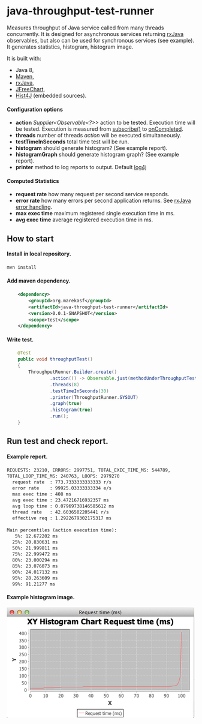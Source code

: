 java-throughput-test-runner
===========================

Measures throughput of Java service called from many threads concurrently. It is designed for asynchronous services returning [rxJava](https://rx.codeplex.com/) observables, but also can be used for synchronous services (see example).
It generates statistics, histogram, histogram image.
 
It is built with:
- Java 8, 
- [Maven](http://maven.apache.org/), 
- [rxJava](https://rx.codeplex.com/),
- [JFreeChart](http://www.jfree.org/jfreechart/),
- [Hist4J](https://github.com/flaptor/hist4j) (embedded sources).

#### Configuration options 

- **action** *Supplier\<Observable\<?\>\>* action to be tested. Execution time will be tested. Execution is measured from [subscribe()](https://github.com/ReactiveX/RxJava/wiki/Observable-Utility-Operators#doonsubscribe) to [onCompleted](https://github.com/ReactiveX/RxJava/wiki/Observable-Utility-Operators#dooncompleted).
- **threads** number of threads *action* will be executed simultaneously.
- **testTimeInSeconds** total time test will be run.
- **histogram** should generate histogram? (See example report). 
- **histogramGraph** should generate histogram graph? (See example report). 
- **printer** method to log reports to output. Default [log4j](http://logging.apache.org/log4j/2.x/)

#### Computed Statistics

- **request rate** how many request per second service responds.
- **error rate** how many errors per second application returns. See [rxJava error handling](https://github.com/ReactiveX/RxJava/wiki/Error-Handling-Operators).    
- **max exec time** maximum registered single execution time in ms. 
- **avg exec time** average registered execution time in ms.  

How to start
-----------

#### Install in local repository.

```sh
mvn install
```

#### Add maven dependency.

```xml
	<dependency>
		<groupId>org.marekasf</groupId>
		<artifactId>java-throughput-test-runner</artifactId>
		<version>0.0.1-SNAPSHOT</version>
		<scope>test</scope>
	</dependency>
```

#### Write test.

```java
	@Test
	public void throughputTest() 
	{
		ThroughputRunner.Builder.create()
				.action(() -> Observable.just(methodUnderThroughputTest()))
				.threads(8)
				.testTimeInSeconds(30)
				.printer(ThroughputRunner.SYSOUT)
				.graph(true)
				.histogram(true)
				.run();
	}
```

Run test and check report.
-----------

#### Example report.

```
REQUESTS: 23210, ERRORS: 2997751, TOTAL_EXEC_TIME_MS: 544789, TOTAL_LOOP_TIME_MS: 240763, LOOPS: 2979270
  request rate  : 773.7333333333333 r/s
  error rate    : 99925.03333333334 e/s
  max exec time : 408 ms
  avg exec time : 23.47216716932357 ms
  avg loop time : 0.07969738146585612 ms
  thread rate   : 42.6036502205441 r/s
  effective req : 1.2922679302175317 ms

Main percentiles (action execution time):
   5%: 12.672202 ms
  25%: 20.830631 ms
  50%: 21.999811 ms
  75%: 22.999472 ms
  80%: 23.000294 ms
  85%: 23.076073 ms
  90%: 24.017132 ms
  95%: 28.263609 ms
  99%: 91.21277 ms
```

#### Example histogram image.

![histogram](histogram.png)